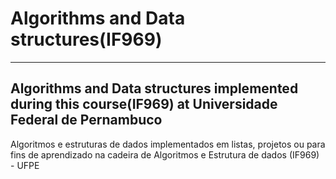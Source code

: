 # Algorithms and Data structures(IF969)
______________________________________
Algorithms and Data structures implemented during this course(IF969) at Universidade Federal de Pernambuco
---------------------------------------------------------------------
Algoritmos e estruturas de dados implementados em listas, projetos ou para fins de aprendizado na cadeira de Algoritmos e Estrutura de dados (IF969) - UFPE
